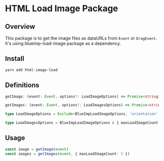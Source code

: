 # HTML Load Image Package

## Overview

This package is to get the image files as dataURLs from `Event` or `DragEvent`. It's using blueimp-load-image package as a dependency.

## Install

```sh
yarn add html-image-load
```

## Definitions

```ts
getImage: (event: Event, options?: LoadImageOptions) => Promise<string>

getImages: (event: Event, options?: LoadImagesOptions) => Promise<string[]>

type LoadImageOptions = Exclude<BlueImpLoadImageOptions, 'orientation' | 'meta' | 'canvas'>

type LoadImagesOptions = BlueImpLoadImageOptions & { maxLoadImageCount: number }
```

## Usage

```ts
const image = getImage(event)
const images = getImages(event, { maxLoadImageCount: 5 })
```
